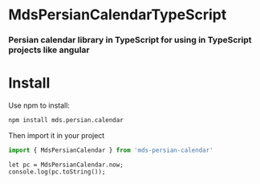 # MdsPersianCalendarTypeScript
### Persian calendar library in TypeScript for using in TypeScript projects like angular

# Install
Use npm to install:
```cmd
npm install mds.persian.calendar
```
Then import it in your project
```typescript
import { MdsPersianCalendar } from 'mds-persian-calendar'
```


```
let pc = MdsPersianCalendar.now;
console.log(pc.toString());
```
